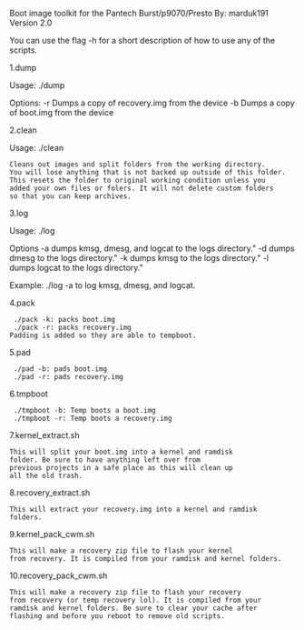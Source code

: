 Boot image toolkit
for the Pantech Burst/p9070/Presto
By: marduk191
Version 2.0


You can use the flag -h for a short description of how to use any of the scripts.

1.dump

   Usage: ./dump <switch>
   
   Options:
    -r	Dumps a copy of recovery.img from the device
    -b	Dumps a copy of boot.img from the device

2.clean
 
   Usage: ./clean
  
    Cleans out images and split folders from the working directory.
    You will lose anything that is not backed up outside of this folder.
    This resets the folder to original working condition unless you
    added your own files or folers. It will not delete custom folders
    so that you can keep archives.

3.log

   Usage: ./log <flag>

   Options
     -a dumps kmsg, dmesg, and logcat to the logs directory."
     -d dumps dmesg to the logs directory."
     -k dumps kmsg to the logs directory."
     -l dumps logcat to the logs directory."
   
   Example: ./log -a
     to log kmsg, dmesg, and logcat.

4.pack

     ./pack -k: packs boot.img
     ./pack -r: packs recovery.img
    Padding is added so they are able to tempboot.

5.pad

     ./pad -b: pads boot.img
     ./pad -r: pads recovery.img

6.tmpboot

     ./tmpboot -b: Temp boots a boot.img
     ./tmpboot -r: Temp boots a recovery.img 

7.kernel_extract.sh
   
    This will split your boot.img into a kernel and ramdisk
    folder. Be sure to have anything left over from
    previous projects in a safe place as this will clean up
    all the old trash.

8.recovery_extract.sh

    This will extract your recovery.img into a kernel and ramdisk
    folders.

9.kernel_pack_cwm.sh

    This will make a recovery zip file to flash your kernel
    from recovery. It is compiled from your ramdisk and kernel folders.

10.recovery_pack_cwm.sh

    This will make a recovery zip file to flash your recovery
    from recovery (or temp recovery lol). It is compiled from your
    ramdisk and kernel folders. Be sure to clear your cache after
    flashing and before you reboot to remove old scripts.

  
